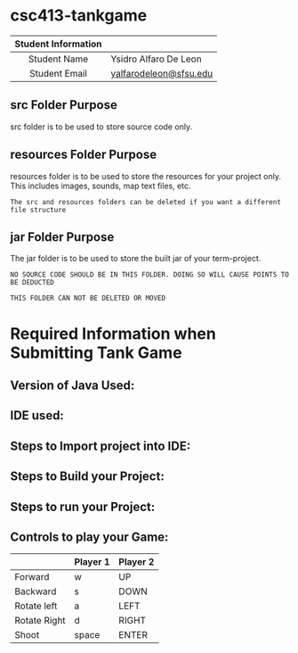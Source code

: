 # csc413-tankgame


| Student Information |                                 |
|:-------------------:|---------------------------------|
|  Student Name       |   Ysidro Alfaro De Leon         |
|  Student Email      |   yalfarodeleon@sfsu.edu   |

## src Folder Purpose 
src folder is to be used to store source code only.

## resources Folder Purpose 
resources folder is to be used to store the resources for your project only. This includes images, sounds, map text files, etc.

`The src and resources folders can be deleted if you want a different file structure`

## jar Folder Purpose 
The jar folder is to be used to store the built jar of your term-project.

`NO SOURCE CODE SHOULD BE IN THIS FOLDER. DOING SO WILL CAUSE POINTS TO BE DEDUCTED`

`THIS FOLDER CAN NOT BE DELETED OR MOVED`

# Required Information when Submitting Tank Game

## Version of Java Used:

## IDE used: 

## Steps to Import project into IDE:

## Steps to Build your Project:
 
## Steps to run your Project:

## Controls to play your Game:

|               |   Player 1    |    Player 2   |
|---------------|---------------|---------------|
|  Forward      |    w          |      UP       |
|  Backward     |    s          |      DOWN     |
|  Rotate left  |    a          |      LEFT     |
|  Rotate Right |    d          |      RIGHT    |
|  Shoot        |    space      |      ENTER    |

<!-- you may add more controls if you need to. -->
